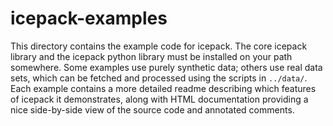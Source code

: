 
# icepack-examples

This directory contains the example code for icepack.
The core icepack library and the icepack python library must be installed on your path somewhere.
Some examples use purely synthetic data; others use real data sets, which can be fetched and processed using the scripts in `../data/`.
Each example contains a more detailed readme describing which features of icepack it demonstrates, along with HTML documentation providing a nice side-by-side view of the source code and annotated comments.

